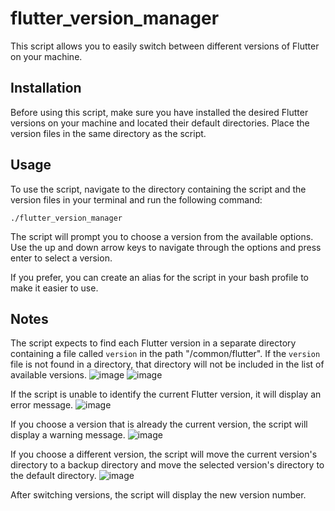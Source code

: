 # flutter_version_manager

This script allows you to easily switch between different versions of Flutter on your machine. 

## Installation

Before using this script, make sure you have installed the desired Flutter versions on your machine and located their default directories. Place the version files in the same directory as the script. 

## Usage

To use the script, navigate to the directory containing the script and the version files in your terminal and run the following command: 

```
./flutter_version_manager
```

The script will prompt you to choose a version from the available options. Use the up and down arrow keys to navigate through the options and press enter to select a version. 

If you prefer, you can create an alias for the script in your bash profile to make it easier to use. 

## Notes

The script expects to find each Flutter version in a separate directory containing a file called `version` in the path "/common/flutter". If the `version` file is not found in a directory, that directory will not be included in the list of available versions.
![image](https://user-images.githubusercontent.com/76235377/236335146-3368dd80-6461-4ec2-9221-2045f1684d95.png)
![image](https://user-images.githubusercontent.com/76235377/236335862-93ba278c-2e16-439a-b85c-66fc7c63fdb5.png)

If the script is unable to identify the current Flutter version, it will display an error message. 
![image](https://user-images.githubusercontent.com/76235377/236335995-d86874ee-b73f-4346-a8cc-5ba38f6ddac5.png)

If you choose a version that is already the current version, the script will display a warning message.
![image](https://user-images.githubusercontent.com/76235377/236334718-590ba1ef-198b-4d73-8e2d-a8ea1f1aff96.png)

If you choose a different version, the script will move the current version's directory to a backup directory and move the selected version's directory to the default directory.
![image](https://user-images.githubusercontent.com/76235377/236334818-df23065f-c863-4434-921d-c78933bf7912.png)

After switching versions, the script will display the new version number.


